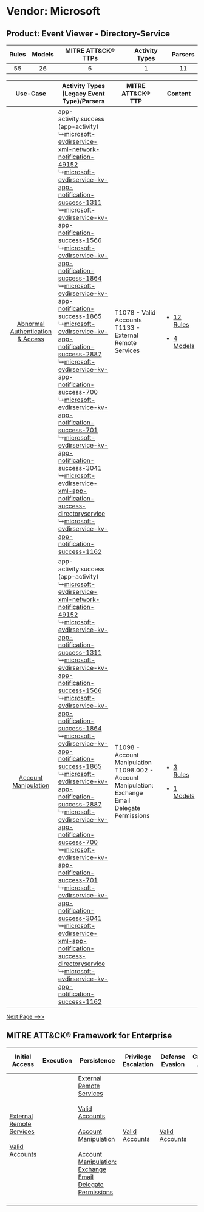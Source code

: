 Vendor: Microsoft
=================
Product: Event Viewer - Directory-Service
-----------------------------------------
| Rules | Models | MITRE ATT&CK® TTPs | Activity Types | Parsers |
|:-----:|:------:|:------------------:|:--------------:|:-------:|
|  55   |   26   |         6          |       1        |   11    |

|    Use-Case    | Activity Types (Legacy Event Type)/Parsers    | MITRE ATT&CK® TTP    | Content    |
|:----:| ---- | ---- | ---- |
| [Abnormal Authentication & Access](../../../UseCases/uc_abnormal_authentication_&_access.md) |  app-activity:success (app-activity)<br> ↳[microsoft-evdirservice-xml-network-notification-49152](Ps/pC_microsoftevdirservicexmlnetworknotification49152.md)<br> ↳[microsoft-evdirservice-kv-app-notification-success-1311](Ps/pC_microsoftevdirservicekvappnotificationsuccess1311.md)<br> ↳[microsoft-evdirservice-kv-app-notification-success-1566](Ps/pC_microsoftevdirservicekvappnotificationsuccess1566.md)<br> ↳[microsoft-evdirservice-kv-app-notification-success-1864](Ps/pC_microsoftevdirservicekvappnotificationsuccess1864.md)<br> ↳[microsoft-evdirservice-kv-app-notification-success-1865](Ps/pC_microsoftevdirservicekvappnotificationsuccess1865.md)<br> ↳[microsoft-evdirservice-kv-app-notification-success-2887](Ps/pC_microsoftevdirservicekvappnotificationsuccess2887.md)<br> ↳[microsoft-evdirservice-kv-app-notification-success-700](Ps/pC_microsoftevdirservicekvappnotificationsuccess700.md)<br> ↳[microsoft-evdirservice-kv-app-notification-success-701](Ps/pC_microsoftevdirservicekvappnotificationsuccess701.md)<br> ↳[microsoft-evdirservice-kv-app-notification-success-3041](Ps/pC_microsoftevdirservicekvappnotificationsuccess3041.md)<br> ↳[microsoft-evdirservice-xml-app-notification-success-directoryservice](Ps/pC_microsoftevdirservicexmlappnotificationsuccessdirectoryservice.md)<br> ↳[microsoft-evdirservice-kv-app-notification-success-1162](Ps/pC_microsoftevdirservicekvappnotificationsuccess1162.md)<br> | T1078 - Valid Accounts<br>T1133 - External Remote Services<br>    | [<ul><li>12 Rules</li></ul><ul><li>4 Models</li></ul>](RM/r_m_microsoft_event_viewer_-_directory-service_Abnormal_Authentication_&_Access.md) |
|    [Account Manipulation](../../../UseCases/uc_account_manipulation.md)    |  app-activity:success (app-activity)<br> ↳[microsoft-evdirservice-xml-network-notification-49152](Ps/pC_microsoftevdirservicexmlnetworknotification49152.md)<br> ↳[microsoft-evdirservice-kv-app-notification-success-1311](Ps/pC_microsoftevdirservicekvappnotificationsuccess1311.md)<br> ↳[microsoft-evdirservice-kv-app-notification-success-1566](Ps/pC_microsoftevdirservicekvappnotificationsuccess1566.md)<br> ↳[microsoft-evdirservice-kv-app-notification-success-1864](Ps/pC_microsoftevdirservicekvappnotificationsuccess1864.md)<br> ↳[microsoft-evdirservice-kv-app-notification-success-1865](Ps/pC_microsoftevdirservicekvappnotificationsuccess1865.md)<br> ↳[microsoft-evdirservice-kv-app-notification-success-2887](Ps/pC_microsoftevdirservicekvappnotificationsuccess2887.md)<br> ↳[microsoft-evdirservice-kv-app-notification-success-700](Ps/pC_microsoftevdirservicekvappnotificationsuccess700.md)<br> ↳[microsoft-evdirservice-kv-app-notification-success-701](Ps/pC_microsoftevdirservicekvappnotificationsuccess701.md)<br> ↳[microsoft-evdirservice-kv-app-notification-success-3041](Ps/pC_microsoftevdirservicekvappnotificationsuccess3041.md)<br> ↳[microsoft-evdirservice-xml-app-notification-success-directoryservice](Ps/pC_microsoftevdirservicexmlappnotificationsuccessdirectoryservice.md)<br> ↳[microsoft-evdirservice-kv-app-notification-success-1162](Ps/pC_microsoftevdirservicekvappnotificationsuccess1162.md)<br> | T1098 - Account Manipulation<br>T1098.002 - Account Manipulation: Exchange Email Delegate Permissions<br> | [<ul><li>3 Rules</li></ul><ul><li>1 Models</li></ul>](RM/r_m_microsoft_event_viewer_-_directory-service_Account_Manipulation.md)    |
[Next Page -->>](2_ds_microsoft_event_viewer_-_directory-service.md)

MITRE ATT&CK® Framework for Enterprise
--------------------------------------
| Initial Access                                                                                                                                   | Execution | Persistence                                                                                                                                                                                                                                                                                                                                 | Privilege Escalation                                                | Defense Evasion                                                     | Credential Access | Discovery | Lateral Movement | Collection                                                                                                                                                            | Command and Control | Exfiltration | Impact |
| ------------------------------------------------------------------------------------------------------------------------------------------------ | --------- | ------------------------------------------------------------------------------------------------------------------------------------------------------------------------------------------------------------------------------------------------------------------------------------------------------------------------------------------- | ------------------------------------------------------------------- | ------------------------------------------------------------------- | ----------------- | --------- | ---------------- | --------------------------------------------------------------------------------------------------------------------------------------------------------------------- | ------------------- | ------------ | ------ |
| [External Remote Services](https://attack.mitre.org/techniques/T1133)<br><br>[Valid Accounts](https://attack.mitre.org/techniques/T1078)<br><br> |           | [External Remote Services](https://attack.mitre.org/techniques/T1133)<br><br>[Valid Accounts](https://attack.mitre.org/techniques/T1078)<br><br>[Account Manipulation](https://attack.mitre.org/techniques/T1098)<br><br>[Account Manipulation: Exchange Email Delegate Permissions](https://attack.mitre.org/techniques/T1098/002)<br><br> | [Valid Accounts](https://attack.mitre.org/techniques/T1078)<br><br> | [Valid Accounts](https://attack.mitre.org/techniques/T1078)<br><br> |                   |           |                  | [Email Collection](https://attack.mitre.org/techniques/T1114)<br><br>[Email Collection: Email Forwarding Rule](https://attack.mitre.org/techniques/T1114/003)<br><br> |                     |              |        |